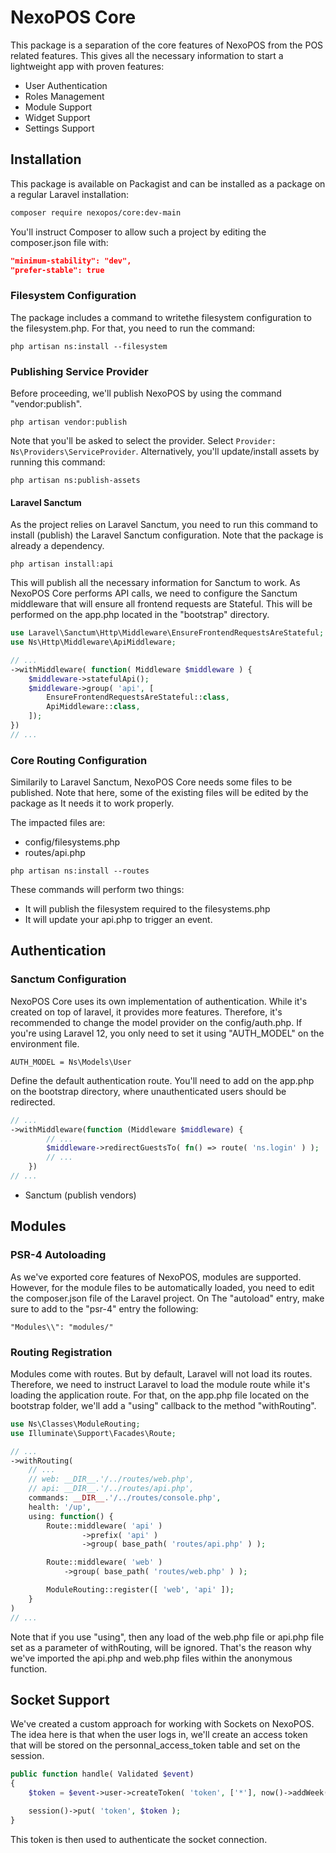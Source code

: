 # NexoPOS Core
This package is a separation of the core features of NexoPOS from the POS related features. This gives all the necessary information to start a lightweight app with proven features:

- User Authentication
- Roles Management
- Module Support
- Widget Support
- Settings Support

## Installation
This package is available on Packagist and can be installed as a package on a regular Laravel installation:

```bash
composer require nexopos/core:dev-main
```

You'll instruct Composer to allow such a project by editing the composer.json file with:

```json
"minimum-stability": "dev",
"prefer-stable": true
```

### Filesystem Configuration
The package includes a command to writethe  filesystem configuration to the filesystem.php. For that, you need to run the command:

```
php artisan ns:install --filesystem
```

### Publishing Service Provider
Before proceeding, we'll publish NexoPOS by using the command "vendor:publish".

```
php artisan vendor:publish
```
Note that you'll be asked to select the provider. Select `Provider: Ns\Providers\ServiceProvider`. Alternatively, you'll update/install assets by running this command:

```
php artisan ns:publish-assets
```

#### Laravel Sanctum
As the project relies on Laravel Sanctum, you need to run this command to install (publish) the Laravel Sanctum configuration.
Note that the package is already a dependency.

```
php artisan install:api
```

This will publish all the necessary information for Sanctum to work. As NexoPOS Core performs API calls, we need to configure the Sanctum middleware that will ensure all frontend requests are Stateful. This will be performed on the app.php located in the "bootstrap" directory.

```php
use Laravel\Sanctum\Http\Middleware\EnsureFrontendRequestsAreStateful;
use Ns\Http\Middleware\ApiMiddleware;

// ...
->withMiddleware( function( Middleware $middleware ) {
    $middleware->statefulApi();
    $middleware->group( 'api', [
        EnsureFrontendRequestsAreStateful::class,
        ApiMiddleware::class,
    ]);
})
// ...
```

### Core Routing Configuration
Similarily to Laravel Sanctum, NexoPOS Core needs some files to be published. Note that here, some of the existing files will be edited by the package as
It needs it to work properly. 

The impacted files are:

- config/filesystems.php
- routes/api.php

```
php artisan ns:install --routes
```
These commands will perform two things:

- It will publish the filesystem required to the filesystems.php
- It will update your api.php to trigger an event.

## Authentication

### Sanctum Configuration
NexoPOS Core uses its own implementation of authentication. While it's created on top of laravel, it provides more features. Therefore, it's recommended to change the model provider on the config/auth.php. If you're using Laravel 12, you only need to set it using "AUTH_MODEL" on the environment file.

```
AUTH_MODEL = Ns\Models\User
```

Define the default authentication route. You'll need to add on the app.php on the bootstrap directory, where unauthenticated users should be redirected. 

```php
// ...
->withMiddleware(function (Middleware $middleware) {
        // ...
        $middleware->redirectGuestsTo( fn() => route( 'ns.login' ) );
        // ...
    })
// ...
```

- Sanctum (publish vendors)

## Modules

### PSR-4 Autoloading

As we've exported core features of NexoPOS, modules are supported. However, for the module files to be automatically loaded, you need to edit the composer.json file of the Laravel project. On The "autoload" entry, make sure to add to the "psr-4" entry the following:

```
"Modules\\": "modules/"
```

### Routing Registration
Modules come with routes. But by default, Laravel will not load its routes. Therefore, we need to instruct Laravel to load the module route while it's loading the application route. For that, on the app.php file located on the bootstrap folder, we'll add a "using" callback to the method "withRouting".

```php
use Ns\Classes\ModuleRouting;
use Illuminate\Support\Facades\Route;

// ...
->withRouting( 
    // ...
    // web: __DIR__.'/../routes/web.php',
    // api: __DIR__.'/../routes/api.php',
    commands: __DIR__.'/../routes/console.php',
    health: '/up',
    using: function() {
        Route::middleware( 'api' )
                ->prefix( 'api' )
                ->group( base_path( 'routes/api.php' ) );

        Route::middleware( 'web' )
            ->group( base_path( 'routes/web.php' ) );

        ModuleRouting::register([ 'web', 'api' ]);
    }
)
// ...
```

Note that if you use "using", then any load of the web.php file or api.php file set as a parameter of withRouting, will be ignored. That's the reason why we've imported the api.php and web.php files within the anonymous function.


## Socket Support
We've created a custom approach for working with Sockets on NexoPOS. The idea here is that when the user logs in, we'll create an access token that will be stored on the personnal_access_token table and set on the session. 

```php
public function handle( Validated $event)
{
    $token = $event->user->createToken( 'token', ['*'], now()->addWeek() )->plainTextToken;

    session()->put( 'token', $token );
}
```

This token is then used to authenticate the socket connection.
